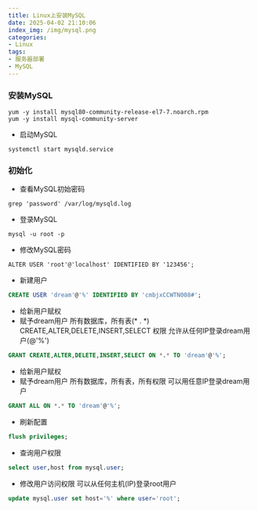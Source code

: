 ```yaml
---
title: Linux上安装MySQL
date: 2025-04-02 21:10:06
index_img: /img/mysql.png
categories:
- Linux
tags:
- 服务器部署
- MySQL
---
```


### 安装MySQL
  
```shell
yum -y install mysql80-community-release-el7-7.noarch.rpm
yum -y install mysql-community-server
```

- 启动MySQL
``` shell
systemctl start mysqld.service
```

### 初始化

- 查看MySQL初始密码
```shell
grep 'password' /var/log/mysqld.log
```
- 登录MySQL

```shell
mysql -u root -p
```
- 修改MySQL密码
```shell
ALTER USER 'root'@'localhost' IDENTIFIED BY '123456';
```

- 新建用户
```sql
CREATE USER 'dream'@'%' IDENTIFIED BY 'cmbjxCCWTN008#';
```
- 给新用户赋权 
- 赋予dream用户 所有数据库，所有表(* . *)  CREATE,ALTER,DELETE,INSERT,SELECT 权限 允许从任何IP登录dream用户(@'%')
```sql
GRANT CREATE,ALTER,DELETE,INSERT,SELECT ON *.* TO 'dream'@'%';
```
- 给新用户赋权
- 赋予dream用户 所有数据库，所有表，所有权限 可以用任意IP登录dream用户
```sql
GRANT ALL ON *.* TO 'dream'@'%';
```
- 刷新配置
```sql
flush privileges;
```
- 查询用户权限
```sql
select user,host from mysql.user;
```
- 修改用户访问权限 可以从任何主机(IP)登录root用户
```sql
update mysql.user set host='%' where user='root';
```
  


